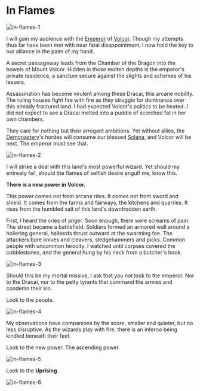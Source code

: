 # In Flames

<img src="https://media.githubusercontent.com/media/nathaneastwood/fablore/main/src/main-story/08-uprising/media/in-flames-1.webp" alt="in-flames-1" class="center">

I will gain my audience with the [Emperor](https://legendarystories.net/heroes-of-rathe/emperor-about.html) of [Volcor](https://legendarystories.net/world-of-rathe/volcor/volcor.html). Though my attempts thus far have been met with near fatal disappointment, I now hold the key to our alliance in the palm of my hand.

A secret passageway leads from the Chamber of the Dragon into the bowels of Mount Volcor. Hidden in those molten depths is the emperor's private residence, a sanctum secure against the slights and schemes of his lessers.

Assassination has become virulent among these Dracai, this arcane nobility. The ruling houses fight fire with fire as they struggle for dominance over this already fractured land. I had expected Volcor's politics to be heated. I did not expect to see a Dracai melted into a puddle of scorched fat in her own chambers.

They care for nothing but their arrogant ambitions. Yet without allies, the [Demonastery](https://legendarystories.net/world-of-rathe/demonastery/demonastery.html)'s hordes will consume our blessed [Solana](https://legendarystories.net/world-of-rathe/solana/solana.html), and Volcor will be next. The emperor must see that.

<img src="https://media.githubusercontent.com/media/nathaneastwood/fablore/main/src/main-story/08-uprising/media/in-flames-2.webp" alt="in-flames-2" class="center">

I will strike a deal with this land's most powerful wizard. Yet should my entreaty fail, should the flames of selfish desire engulf me, know this.

**There is a new power in Volcor.**

This power comes not from arcane rites. It comes not from sword and shield. It comes from the farms and fairways, the kitchens and quarries. It rises from the humbled salt of this land's downtrodden earth.

First, I heard the cries of anger. Soon enough, there were screams of pain. The street became a battlefield. Soldiers formed an armored wall around a hollering general, halberds thrust outward at the swarming foe. The attackers bore knives and cleavers, sledgehammers and picks. Common people with uncommon ferocity. I watched until corpses covered the cobblestones, and the general hung by his neck from a butcher's hook.

<img src="https://media.githubusercontent.com/media/nathaneastwood/fablore/main/src/main-story/08-uprising/media/in-flames-3.webp" alt="in-flames-3" class="center">

Should this be my mortal missive, I ask that you not look to the emperor. Nor to the Dracai, nor to the petty tyrants that command the armies and condemn their kin.

Look to the people.

<img src="https://media.githubusercontent.com/media/nathaneastwood/fablore/main/src/main-story/08-uprising/media/in-flames-4.webp" alt="in-flames-4" class="center">

My observations have companions by the score, smaller and quieter, but no less disruptive. As the wizards play with fire, there is an inferno being kindled beneath their feet.

Look to the new power. The ascending power.

<img src="https://media.githubusercontent.com/media/nathaneastwood/fablore/main/src/main-story/08-uprising/media/in-flames-5.webp" alt="in-flames-5" class="center">

Look to the **Uprising**.

<img src="https://media.githubusercontent.com/media/nathaneastwood/fablore/main/src/main-story/08-uprising/media/in-flames-6.webp" alt="in-flames-6" class="center">
